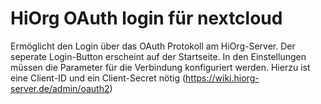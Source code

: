 # HiOrg OAuth login für nextcloud

Ermöglicht den Login über das OAuth Protokoll am HiOrg-Server.
Der seperate Login-Button erscheint auf der Startseite. In den Einstellungen müssen die Parameter für die Verbindung konfiguriert werden. Hierzu ist eine Client-ID und ein Client-Secret nötig (https://wiki.hiorg-server.de/admin/oauth2)
